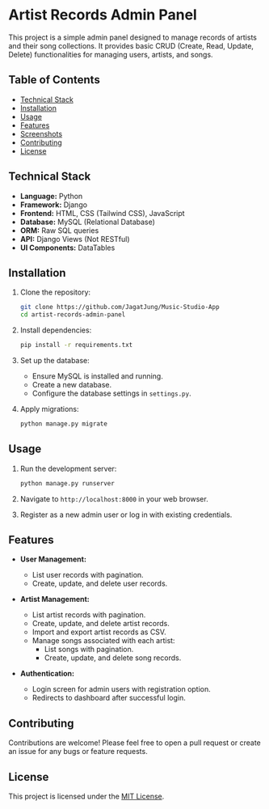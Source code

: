 # Artist Records Admin Panel

This project is a simple admin panel designed to manage records of artists and their song collections. It provides basic CRUD (Create, Read, Update, Delete) functionalities for managing users, artists, and songs.

## Table of Contents

- [Technical Stack](#technical-stack)
- [Installation](#installation)
- [Usage](#usage)
- [Features](#features)
- [Screenshots](#screenshots)
- [Contributing](#contributing)
- [License](#license)

## Technical Stack

- **Language:** Python
- **Framework:** Django
- **Frontend:** HTML, CSS (Tailwind CSS), JavaScript
- **Database:** MySQL (Relational Database)
- **ORM:** Raw SQL queries
- **API:** Django Views (Not RESTful)
- **UI Components:** DataTables

## Installation

1. Clone the repository:

    ```bash
    git clone https://github.com/JagatJung/Music-Studio-App
    cd artist-records-admin-panel
    ```

2. Install dependencies:

    ```bash
    pip install -r requirements.txt
    ```

3. Set up the database:

    - Ensure MySQL is installed and running.
    - Create a new database.
    - Configure the database settings in `settings.py`.

4. Apply migrations:

    ```bash
    python manage.py migrate
    ```

## Usage

1. Run the development server:

    ```bash
    python manage.py runserver
    ```

2. Navigate to `http://localhost:8000` in your web browser.

3. Register as a new admin user or log in with existing credentials.

## Features

- **User Management:**
    - List user records with pagination.
    - Create, update, and delete user records.

- **Artist Management:**
    - List artist records with pagination.
    - Create, update, and delete artist records.
    - Import and export artist records as CSV.
    - Manage songs associated with each artist:
        - List songs with pagination.
        - Create, update, and delete song records.

- **Authentication:**
    - Login screen for admin users with registration option.
    - Redirects to dashboard after successful login.


## Contributing

Contributions are welcome! Please feel free to open a pull request or create an issue for any bugs or feature requests.

## License

This project is licensed under the [MIT License](LICENSE).


